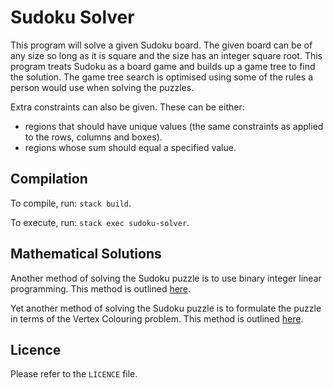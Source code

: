 # Sudoku Solver

This program will solve a given Sudoku board. The given board can be of
any size so long as it is square and the size has an integer square root.
This program treats Sudoku as a board game and builds up a game tree to
find the solution. The game tree search is optimised using some of the
rules a person would use when solving the puzzles.

Extra constraints can also be given. These can be either:

* regions that should have unique values (the same constraints as
applied to the rows, columns and boxes).
* regions whose sum should equal a specified value.

## Compilation

To compile, run: `stack build`.

To execute, run: `stack exec sudoku-solver`.

## Mathematical Solutions

Another method of solving the Sudoku puzzle is to use binary integer linear
programming. This method is outlined [here](http://langvillea.people.cofc.edu/sudoku5.pdf).

Yet another method of solving the Sudoku puzzle is to formulate the puzzle
in terms of the Vertex Colouring problem. This method is outlined [here](http://www.ams.org/notices/200706/tx070600708p.pdf).

## Licence

Please refer to the `LICENCE` file.
